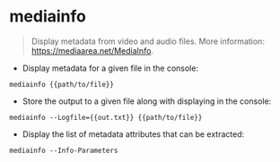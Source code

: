 # mediainfo

> Display metadata from video and audio files.
> More information: <https://mediaarea.net/MediaInfo>.

- Display metadata for a given file in the console:

`mediainfo {{path/to/file}}`

- Store the output to a given file along with displaying in the console:

`mediainfo --Logfile={{out.txt}} {{path/to/file}}`

- Display the list of metadata attributes that can be extracted:

`mediainfo --Info-Parameters`
